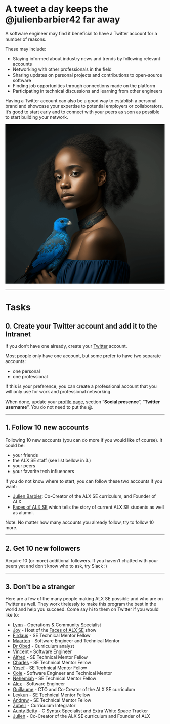 # A tweet a day keeps the @julienbarbier42 far away

A software engineer may find it beneficial to have a Twitter account for a number of reasons.

These may include:

-   Staying informed about industry news and trends by following relevant accounts
-   Networking with other professionals in the field
-   Sharing updates on personal projects and contributions to open-source software
-   Finding job opportunities through connections made on the platform
-   Participating in technical discussions and learning from other engineers

Having a Twitter account can also be a good way to establish a personal brand and showcase your expertise to potential employers or collaborators. It’s good to start early and to connect with your peers as soon as possible to start building your network.

![](./assets/01.png)

---

# Tasks

## 0\. Create your Twitter account and add it to the Intranet
If you don’t have one already, create your [Twitter](https://x.com/ "Twitter") account.

Most people only have one account, but some prefer to have two separate accounts:

-   one personal
-   one professional

If this is your preference, you can create a professional account that you will only use for work and professional networking.

When done, update your [profile page](https://intranet.alxswe.com/rltoken/wwcQNW-P2RoRVxtif-Mc0Q "profile page"), section “**Social presence**”, “**Twitter username**”. You do not need to put the @.

---

## 1\. Follow 10 new accounts
Following 10 new accounts (you can do more if you would like of course). It could be:

-   your friends
-   the ALX SE staff (see list bellow in 3.)
-   your peers
-   your favorite tech influencers

If you do not know where to start, you can follow these two accounts if you want:

-   [Julien Barbier](https://x.com/julienbarbier42 "Julien Barbier"): Co-Creator of the ALX SE curriculum, and Founder of ALX
-   [Faces of ALX SE](https://x.com/facesofalxse "Faces of ALX SE") which tells the story of current ALX SE students as well as alumni.

Note: No matter how many accounts you already follow, try to follow 10 more.

---

## 2\. Get 10 new followers
Acquire 10 (or more) additional followers. If you haven’t chatted with your peers yet and don’t know who to ask, try Slack :)

---

## 3\. Don't be a stranger
Here are a few of the many people making ALX SE possible and who are on Twitter as well. They work tirelessly to make this program the best in the world and help you succeed. Come say hi to them on Twitter if you would like to:

-   [Lynn](https://x.com/i/flow/login?redirect_after_login=%2FLynnNungari "Lynn") - Operations & Community Specialist
-   [Joy](https://intranet.alxswe.com/rltoken/-tca4wvDRONC_uLGI2fXxQ "Joy") - Host of the [Faces of ALX SE](https://x.com/facesofalxse "Faces of ALX SE") show
-   [Firdaus](https://x.com/i/flow/login?redirect_after_login=%2Fbetascribbles "Firdaus") - SE Technical Mentor Fellow
-   [Maarten](https://x.com/i/flow/login?redirect_after_login=%2Fmaartenvm19 "Maarten") - Software Engineer and Technical Mentor
-   [Dr Obed](https://x.com/ehoneahobed "Dr Obed") - Curriculum analyst
-   [Vincent](https://x.com/i/flow/login?redirect_after_login=%2Fkaroub "Vincent") - Software Engineer
-   [Alfred](https://x.com/i/flow/login?redirect_after_login=%2Fmuindetuva "Alfred") - SE Technical Mentor Fellow
-   [Charles](https://x.com/i/flow/login?redirect_after_login=%2Fcoosoti "Charles") - SE Technical Mentor Fellow
-   [Yosef](https://x.com/i/flow/login?redirect_after_login=%2Fyosefsamuel7 "Yosef") - SE Technical Mentor Fellow
-   [Cole](https://x.com/i/flow/login?redirect_after_login=%2Fblock_cs "Cole") - Software Engineer and Technical Mentor
-   [Nehemiah](https://x.com/i/flow/login?redirect_after_login=%2F8Nehe "Nehemiah") - SE Technical Mentor Fellow
-   [Alex](https://x.com/i/flow/login?redirect_after_login=%2Fgautie_a "Alex") - Software Engineer
-   [Guillaume](https://x.com/i/flow/login?redirect_after_login=%2Fguillaumesalva "Guillaume") - CTO and Co-Creator of the ALX SE curriculum
-   [Leykun](https://x.com/i/flow/login?redirect_after_login=%2Fleyk_g "Leykun") - SE Technical Mentor Fellow
-   [Andrew](https://x.com/i/flow/login?redirect_after_login=%2FMukareAndrew "Andrew") - SE Technical Mentor Fellow
-   [Zubeir](https://x.com/i/flow/login?redirect_after_login=%2F_Zubrah "Zubeir") - Curriculum Integrator
-   [Aunty Betty](https://x.com/i/flow/login?redirect_after_login=%2F0xAuntyBetty "Aunty Betty") - C Syntax Specialist and Extra White Space Tracker
-   [Julien](https://x.com/julienbarbier42 "Julien") - Co-Creator of the ALX SE curriculum and Founder of ALX
